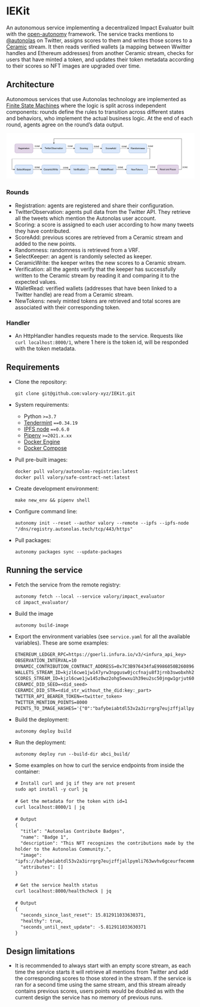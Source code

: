 # IEKit
An autonomous service implementing a decentralized Impact Evaluator built with the [open-autonomy](https://github.com/valory-xyz/open-autonomy) framework. The service tracks mentions to [@autonolas](https://twitter.com/autonolas) on Twitter, assigns scores to them and writes those scores to a [Ceramic](https://ceramic.network/) stream. It then reads verified wallets (a mapping between Wwitter handles and Ethereum addresses) from another Ceramic stream, checks for users that have minted a token, and updates their token metadata according to their scores so NFT images are upgraded over time.

## Architecture

Autonomous services that use Autonolas technology are implemented as [Finite State Machines](https://docs.autonolas.network/open-autonomy/key_concepts/fsm/) where the logic is split across independent components: rounds define the rules to transition across different states and behaviors, who implement the actual business logic. At the end of each round, agents agree on the round’s data output.

![Service FSM](./docs/images/FSM.png)

### Rounds

* Registration: agents are registered and share their configuration.
* TwitterObservation: agents pull data from the Twitter API. They retrieve all the tweets which mention the Autonolas user account.
* Scoring: a score is assigned to each user according to how many tweets they have contributed.
* ScoreAdd: previous scores are retrieved from a Ceramic stream and added to the new points.
* Randomness: randomness is retrieved from a VRF.
* SelectKeeper: an agent is randomly selected as keeper.
* CeramicWrite: the keeper writes the new scores to a Ceramic stream.
* Verification: all the agents verify that the keeper has successfully written to the Ceramic stream by reading it and comparing it to the expected values.
* WalletRead: verified wallets (addresses that have been linked to a Twitter handle) are read from a Ceramic stream.
* NewTokens: newly minted tokens are retrieved and total scores are associated with their corresponding token.

### Handler

* An HttpHandler handles requests made to the service. Requests like ```curl localhost:8000/1```, where 1 here is the token id, will be responded with the token metadata.

## Requirements

- Clone the repository:

      git clone git@github.com:valory-xyz/IEKit.git

- System requirements:

    - Python `>=3.7`
    - [Tendermint](https://docs.tendermint.com/master/introduction/install.html) `==0.34.19`
    - [IPFS node](https://docs.ipfs.io/install/command-line/#official-distributions) `==0.6.0`
    - [Pipenv](https://pipenv.pypa.io/en/latest/install/) `>=2021.x.xx`
    - [Docker Engine](https://docs.docker.com/engine/install/)
    - [Docker Compose](https://docs.docker.com/compose/install/)

- Pull pre-built images:

      docker pull valory/autonolas-registries:latest
      docker pull valory/safe-contract-net:latest

- Create development environment:

      make new_env && pipenv shell

- Configure command line:

      autonomy init --reset --author valory --remote --ipfs --ipfs-node "/dns/registry.autonolas.tech/tcp/443/https"

- Pull packages:

      autonomy packages sync --update-packages

## Running the service

- Fetch the service from the remote registry:

      autonomy fetch --local --service valory/impact_evaluator
      cd impact_evaluator/

- Build the image

      autonomy build-image

- Export the environment variables (see ```service.yaml``` for all the available variables). These are some examples:


      ETHEREUM_LEDGER_RPC=https://goerli.infura.io/v3/<infura_api_key>
      OBSERVATION_INTERVAL=10
      DYNAMIC_CONTRIBUTION_CONTRACT_ADDRESS=0x7C3B976434faE9986050B26089649D9f63314BD8
      WALLETS_STREAM_ID=kjzl6cwe1jw147yrw3npgusw0jccfnaju8f3jrnb3swobxhh21vf8i96x6s8lh8
      SCORES_STREAM_ID=kjzl6cwe1jw145z0wz2ohg5ewxu1h39eu2sc50jngw1grjut60g124d4uamnhwe
      CERAMIC_DID_SEED=<did_seed>
      CERAMIC_DID_STR=<did_str_without_the_did:key:_part>
      TWITTER_API_BEARER_TOKEN=<twitter_token>
      TWITTER_MENTION_POINTS=8000
      POINTS_TO_IMAGE_HASHES='{"0":"bafybeiabtdl53v2a3irrgrg7eujzffjallpymli763wvhv6gceurfmcemm","100":"bafybeid46w6yzbehir7ackcnsyuasdkun5aq7jnckt4sknvmiewpph776q","50000":"bafybeigbxlwzljbxnlwteupmt6c6k7k2m4bbhunvxxa53dc7niuedilnr4","100000":"bafybeiawxpq4mqckbau3mjwzd3ic2o7ywlhp6zqo7jnaft26zeqm3xsjjy","150000":"bafybeie6k53dupf7rf6622rzfxu3dmlv36hytqrmzs5yrilxwcrlhrml2m"}'


- Build the deployment:

      autonomy deploy build

- Run the deployment:

      autonomy deploy run --build-dir abci_build/

- Some examples on how to curl the service endpoints from inside the container:

      # Install curl and jq if they are not present
      sudo apt install -y curl jq

      # Get the metadata for the token with id=1
      curl localhost:8000/1 | jq

      # Output
      {
        "title": "Autonolas Contribute Badges",
        "name": "Badge 1",
        "description": "This NFT recognizes the contributions made by the holder to the Autonolas Community.",
        "image": "ipfs://bafybeiabtdl53v2a3irrgrg7eujzffjallpymli763wvhv6gceurfmcemm",
        "attributes": []
      }

      # Get the service health status
      curl localhost:8000/healthcheck | jq

      # Output
      {
        "seconds_since_last_reset": 15.812911033630371,
        "healthy": true,
        "seconds_until_next_update": -5.812911033630371
      }

## Design limitations

* It is recommended to always start with an empty score stream, as each time the service starts it will retrieve all mentions from Twitter and add the corresponding scores to those stored in the stream. If the service is ran for a second time using the same stream, and this stream already contains previous scores, users points would be doubled as with the current design the service has no memory of previous runs.